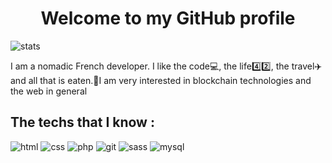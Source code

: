 <h1 align="center">Welcome to my GitHub profile</h1>

<img alt="stats" src="https://github-readme-stats.vercel.app/api?username=Erwann-M&theme=blue-green" />

<p>I am a nomadic French developer. I like the code💻, the life4️⃣2️⃣, the travel✈️ and all that is eaten.🍔I am very interested in blockchain technologies and the web in general</p>

<h2>The techs that I know :</h2>

<img alt="html" src="https://img.shields.io/badge/HTML5-E34F26?style=for-the-badge&logo=html5&logoColor=white" />
<img alt="css" src="https://img.shields.io/badge/CSS3-1572B6?style=for-the-badge&logo=css3&logoColor=white" />
<img alt="php" src="https://img.shields.io/badge/PHP-777BB4?style=for-the-badge&logo=php&logoColor=white" />
<img alt="git" src="" />
<img alt="sass" src="https://img.shields.io/badge/Sass-CC6699?style=for-the-badge&logo=sass&logoColor=white" />
<img alt="mysql" src="https://img.shields.io/badge/MySQL-00000F?style=for-the-badge&logo=mysql&logoColor=white" />
<img alt="" src="" />
